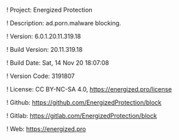 ! Project: Energized Protection

! Description: ad.porn.malware blocking.

! Version: 6.0.1.20.11.319.18

! Build Version: 20.11.319.18

! Build Date: Sat, 14 Nov 20 18:07:08

! Version Code: 3191807

! License: CC BY-NC-SA 4.0, https://energized.pro/license

! Github: https://github.com/EnergizedProtection/block

! Gitlab: https://gitlab.com/EnergizedProtection/block


! Web: https://energized.pro
